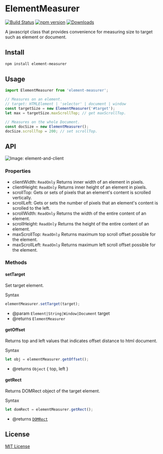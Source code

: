 # ElementMeasurer

[![Build Status](https://github.com/archco/element-measurer/actions/workflows/node.js.yml/badge.svg)](https://github.com/archco/element-measurer)
[![npm version](https://badge.fury.io/js/element-measurer.svg)](https://www.npmjs.com/package/element-measurer)
[![Downloads](https://img.shields.io/npm/dm/element-measurer.svg)](https://www.npmjs.com/package/element-measurer)

A javascript class that provides convenience for measuring size to target such as element or document.

## Install

``` sh
npm install element-measurer
```

## Usage

``` js
import ElementMeasurer from 'element-measurer';

// Measures on an element.
// target: HTMLElement | 'selector' | document | window
const targetSize = new ElementMeasurer('#target');
let max = targetSize.maxScrollTop; // get maxScrollTop.

// Measures on the whole Document.
const docSize = new ElementMeasurer();
docSize.scrollTop = 200; // set scrollTop.
```

## API

![Image: element-and-client](https://raw.githubusercontent.com/archco/element-measurer/master/element-and-client.png)

### Properties

- clientWidth: `ReadOnly` Returns inner width of an element in pixels.
- clientHeight: `ReadOnly` Returns inner height of an element in pixels.
- scrollTop: Gets or sets of pixels that an element's content is scrolled vertically.
- scrollLeft: Gets or sets the number of pixels that an element's content is scrolled to the left.
- scrollWidth: `ReadOnly` Returns the width of the entire content of an element.
- scrollHeight: `ReadOnly` Returns the height of the entire content of an element.
- maxScrollTop: `ReadOnly` Returns maximum top scroll offset possible for the element.
- maxScrollLeft: `ReadOnly` Returns maximum left scroll offset possible for the element.

### Methods

#### setTarget

Set target element.

Syntax

``` js
elementMeasurer.setTarget(target);
```

- @param `Element|String|Window|Document` target
- @returns `ElementMeasurer`

#### getOffset

Returns top and left values that indicates offset distance to html document.

Syntax

``` js
let obj = elementMeasurer.getOffset();
```

- @returns `Object` { top, left }

#### getRect

Returns DOMRect object of the target element.

Syntax

``` js
let domRect = elementMeasurer.getRect();
```

- @returns [`DOMRect`](https://developer.mozilla.org/en-US/docs/Web/API/DOMRect#Properties)

## License

[MIT License](https://github.com/archco/element-measurer/blob/master/LICENSE)
